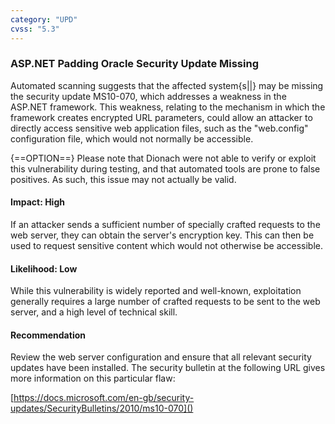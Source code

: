 ```yaml
---
category: "UPD"
cvss: "5.3"
---
```

### ASP.NET Padding Oracle Security Update Missing
Automated scanning suggests that the affected system{s||} may be missing the security update MS10-070, which addresses a weakness in the ASP.NET framework. This weakness, relating to the mechanism in which the framework creates encrypted URL parameters, could allow an attacker to directly access sensitive web application files, such as the "web.config" configuration file, which would not normally be accessible.

{==OPTION==} Please note that Dionach were not able to verify or exploit this vulnerability during testing, and that automated tools are prone to false positives. As such, this issue may not actually be valid.
#### Impact: High
If an attacker sends a sufficient number of specially crafted requests to the web server, they can obtain the server's encryption key. This can then be used to request sensitive content which would not otherwise be accessible.
#### Likelihood: Low
While this vulnerability is widely reported and well-known, exploitation generally requires a large number of crafted requests to be sent to the web server, and a high level of technical skill.
#### Recommendation
Review the web server configuration and ensure that all relevant security updates have been installed. The security bulletin at the following URL gives more information on this particular flaw:

[https://docs.microsoft.com/en-gb/security-updates/SecurityBulletins/2010/ms10-070]()
